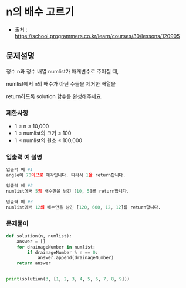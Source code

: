 # n의 배수 고르기
- 출처 : https://school.programmers.co.kr/learn/courses/30/lessons/120905

## 문제설명
정수 n과 정수 배열 numlist가 매개변수로 주어질 때, 

numlist에서 n의 배수가 아닌 수들을 제거한 배열을 

return하도록 solution 함수를 완성해주세요.

### 제한사항
- 1 ≤ n ≤ 10,000
- 1 ≤ numlist의 크기 ≤ 100
- 1 ≤ numlist의 원소 ≤ 100,000

### 입출력 예 설명
```python
입출력 예 #1
angle이 70이므로 예각입니다. 따라서 1을 return합니다.

입출력 예 #2
numlist에서 5의 배수만을 남긴 [10, 5]를 return합니다.

입출력 예 #3
numlist에서 12의 배수만을 남긴 [120, 600, 12, 12]를 return합니다.
```

### 문제풀이
```python
def solution(n, numlist):
    answer = []
    for drainageNumber in numlist:
        if drainageNumber % n == 0:
            answer.append(drainageNumber)
    return answer


print(solution(3, [1, 2, 3, 4, 5, 6, 7, 8, 9]))
```